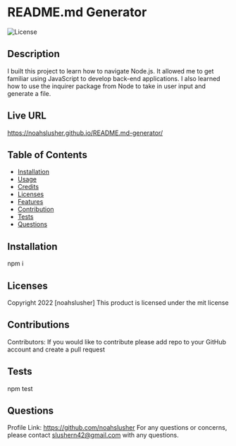 # README.md Generator
  ![License](https://img.shields.io/badge/license-mit-blue.svg)
  ## Description
  I built this project to learn how to navigate Node.js. It allowed me to get familiar using JavaScript to develop back-end applications. I also learned how to use the inquirer package from Node to take in user input and generate a file.

  ## Live URL
  https://noahslusher.github.io/README.md-generator/

  ## Table of Contents 
  * [Installation](#Installation)
  * [Usage](#Usage)
  * [Credits](#Credits)
  * [Licenses](#Licenses)
  * [Features](#Features)
  * [Contribution](#Contributions)
  * [Tests](#Tests)
  * [Questions](#Questions)
  
  ## Installation
  npm i
  
  ## Licenses
  Copyright 2022 [noahslusher]
  This product is licensed under the mit license

  ## Contributions
  Contributors: If you would like to contribute please add repo to your GitHub account and create a pull request
  
  ## Tests
  npm test

  ## Questions
  Profile Link: https://github.com/noahslusher
  For any questions or concerns, please contact slushern42@gmail.com with any questions.

